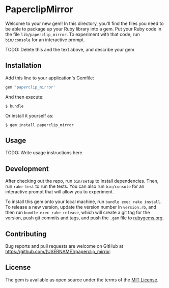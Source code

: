 # PaperclipMirror

Welcome to your new gem! In this directory, you'll find the files you need to be able to package up your Ruby library into a gem. Put your Ruby code in the file `lib/paperclip_mirror`. To experiment with that code, run `bin/console` for an interactive prompt.

TODO: Delete this and the text above, and describe your gem

## Installation

Add this line to your application's Gemfile:

```ruby
gem 'paperclip_mirror'
```

And then execute:

    $ bundle

Or install it yourself as:

    $ gem install paperclip_mirror

## Usage

TODO: Write usage instructions here

## Development

After checking out the repo, run `bin/setup` to install dependencies. Then, run `rake test` to run the tests. You can also run `bin/console` for an interactive prompt that will allow you to experiment.

To install this gem onto your local machine, run `bundle exec rake install`. To release a new version, update the version number in `version.rb`, and then run `bundle exec rake release`, which will create a git tag for the version, push git commits and tags, and push the `.gem` file to [rubygems.org](https://rubygems.org).

## Contributing

Bug reports and pull requests are welcome on GitHub at https://github.com/[USERNAME]/paperclip_mirror.


## License

The gem is available as open source under the terms of the [MIT License](http://opensource.org/licenses/MIT).

